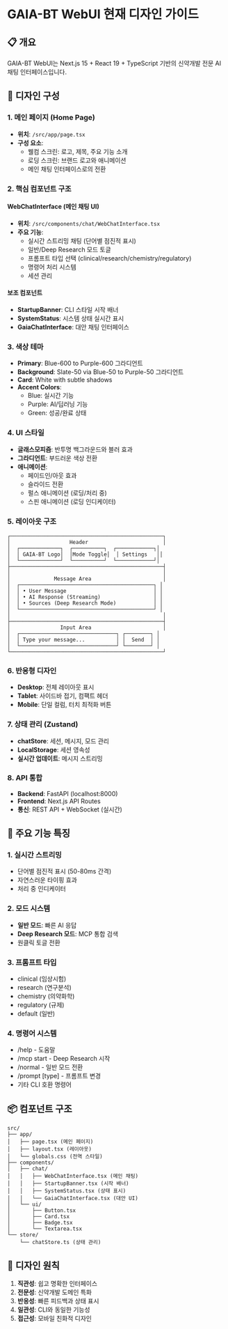 # GAIA-BT WebUI 현재 디자인 가이드

## 📋 개요
GAIA-BT WebUI는 Next.js 15 + React 19 + TypeScript 기반의 신약개발 전문 AI 채팅 인터페이스입니다.

## 🎨 디자인 구성

### 1. 메인 페이지 (Home Page)
- **위치**: `/src/app/page.tsx`
- **구성 요소**:
  - 웰컴 스크린: 로고, 제목, 주요 기능 소개
  - 로딩 스크린: 브랜드 로고와 애니메이션
  - 메인 채팅 인터페이스로의 전환

### 2. 핵심 컴포넌트 구조

#### WebChatInterface (메인 채팅 UI)
- **위치**: `/src/components/chat/WebChatInterface.tsx`
- **주요 기능**:
  - 실시간 스트리밍 채팅 (단어별 점진적 표시)
  - 일반/Deep Research 모드 토글
  - 프롬프트 타입 선택 (clinical/research/chemistry/regulatory)
  - 명령어 처리 시스템
  - 세션 관리

#### 보조 컴포넌트
- **StartupBanner**: CLI 스타일 시작 배너
- **SystemStatus**: 시스템 상태 실시간 표시
- **GaiaChatInterface**: 대안 채팅 인터페이스

### 3. 색상 테마
- **Primary**: Blue-600 to Purple-600 그라디언트
- **Background**: Slate-50 via Blue-50 to Purple-50 그라디언트
- **Card**: White with subtle shadows
- **Accent Colors**:
  - Blue: 실시간 기능
  - Purple: AI/딥러닝 기능
  - Green: 성공/완료 상태

### 4. UI 스타일
- **글래스모피즘**: 반투명 백그라운드와 블러 효과
- **그라디언트**: 부드러운 색상 전환
- **애니메이션**: 
  - 페이드인/아웃 효과
  - 슬라이드 전환
  - 펄스 애니메이션 (로딩/처리 중)
  - 스핀 애니메이션 (로딩 인디케이터)

### 5. 레이아웃 구조
```
┌─────────────────────────────────────────────────┐
│                   Header                        │
│  ┌─────────────┐  ┌──────────┐  ┌────────────┐│
│  │ GAIA-BT Logo│  │Mode Toggle│  │ Settings   ││
│  └─────────────┘  └──────────┘  └────────────┘│
├─────────────────────────────────────────────────┤
│                                                 │
│              Message Area                       │
│  ┌───────────────────────────────────────────┐ │
│  │ • User Message                            │ │
│  │ • AI Response (Streaming)                 │ │
│  │ • Sources (Deep Research Mode)            │ │
│  └───────────────────────────────────────────┘ │
│                                                 │
├─────────────────────────────────────────────────┤
│                Input Area                       │
│  ┌───────────────────────────────┐ ┌────────┐ │
│  │ Type your message...          │ │  Send  │ │
│  └───────────────────────────────┘ └────────┘ │
└─────────────────────────────────────────────────┘
```

### 6. 반응형 디자인
- **Desktop**: 전체 레이아웃 표시
- **Tablet**: 사이드바 접기, 컴팩트 헤더
- **Mobile**: 단일 컬럼, 터치 최적화 버튼

### 7. 상태 관리 (Zustand)
- **chatStore**: 세션, 메시지, 모드 관리
- **LocalStorage**: 세션 영속성
- **실시간 업데이트**: 메시지 스트리밍

### 8. API 통합
- **Backend**: FastAPI (localhost:8000)
- **Frontend**: Next.js API Routes
- **통신**: REST API + WebSocket (실시간)

## 🔧 주요 기능 특징

### 1. 실시간 스트리밍
- 단어별 점진적 표시 (50-80ms 간격)
- 자연스러운 타이핑 효과
- 처리 중 인디케이터

### 2. 모드 시스템
- **일반 모드**: 빠른 AI 응답
- **Deep Research 모드**: MCP 통합 검색
- 원클릭 토글 전환

### 3. 프롬프트 타입
- clinical (임상시험)
- research (연구분석)
- chemistry (의약화학)
- regulatory (규제)
- default (일반)

### 4. 명령어 시스템
- /help - 도움말
- /mcp start - Deep Research 시작
- /normal - 일반 모드 전환
- /prompt [type] - 프롬프트 변경
- 기타 CLI 호환 명령어

## 📦 컴포넌트 구조
```
src/
├── app/
│   ├── page.tsx (메인 페이지)
│   ├── layout.tsx (레이아웃)
│   └── globals.css (전역 스타일)
├── components/
│   ├── chat/
│   │   ├── WebChatInterface.tsx (메인 채팅)
│   │   ├── StartupBanner.tsx (시작 배너)
│   │   ├── SystemStatus.tsx (상태 표시)
│   │   └── GaiaChatInterface.tsx (대안 UI)
│   └── ui/
│       ├── Button.tsx
│       ├── Card.tsx
│       ├── Badge.tsx
│       └── Textarea.tsx
└── store/
    └── chatStore.ts (상태 관리)
```

## 🎯 디자인 원칙
1. **직관성**: 쉽고 명확한 인터페이스
2. **전문성**: 신약개발 도메인 특화
3. **반응성**: 빠른 피드백과 상태 표시
4. **일관성**: CLI와 동일한 기능성
5. **접근성**: 모바일 친화적 디자인
